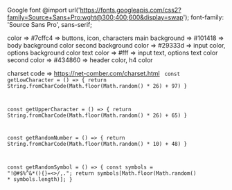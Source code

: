 Google font @import url('https://fonts.googleapis.com/css2?family=Source+Sans+Pro:wght@300;400;600&display=swap');
font-family: 'Source Sans Pro', sans-serif;

color => #7cffc4 => buttons, icon, characters
main background => #101418 => body background color
second background color => #29333d => input color, options background color
text color => #fff => input text, options text color
second color => #434860 => header color, h4 color

charset code => https://net-comber.com/charset.html
<code>
const getLowCharacter = () => {
    return String.fromCharCode(Math.floor(Math.random() * 26) + 97)
}

const getUpperCharacter = () => {
    return String.fromCharCode(Math.floor(Math.random() * 26) + 65)
}

const getRandomNumber = () => {
    return String.fromCharCode(Math.floor(Math.random() * 10) + 48)
}

const getRandomSymbol = () => {
    const symbols = "!@#$%^&*(){}=<>/,.";
    return symbols[Math.floor(Math.random() * symbols.length)];
}
</code>

